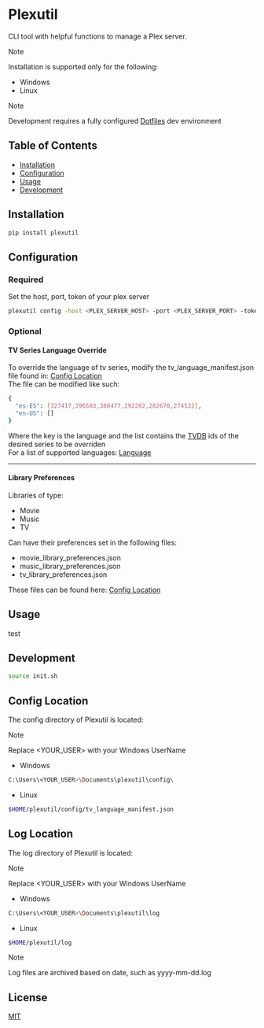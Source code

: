# Plexutil

CLI tool with helpful functions to manage a Plex server.


> [!NOTE]
> Installation is supported only for the following: 
> - Windows
> - Linux

> [!NOTE]
> Development requires a fully configured [Dotfiles](https://github.com/florez-carlos/dotfiles) dev environment <br>

## Table of Contents

* [Installation](#installation)
* [Configuration](#configuration)
* [Usage](#usage)
* [Development](#development)


## Installation

```bash
pip install plexutil
```

## Configuration
### Required
Set the host, port, token of your plex server
```bash
plexutil config -host <PLEX_SERVER_HOST> -port <PLEX_SERVER_PORT> -token <PLEX_SERVER_TOKEN>
```
### Optional
#### TV Series Language Override
To override the language of tv series, modify the tv_language_manifest.json file found in: [Config Location](#config-location) <br >
The file can be modified like such:
```bash
{
  "es-ES": [327417,396583,388477,292262,282670,274522],
  "en-US": []
}
```
Where the key is the language and the list contains the [TVDB](https://www.thetvdb.com/) ids of the desired series to be overriden <br >
For a list of supported languages: [Language](./src/plexutil/enums/language.py)

---

#### Library Preferences
Libraries of type:
- Movie
- Music
- TV

Can have their preferences set in the following files:

- movie_library_preferences.json
- music_library_preferences.json
- tv_library_preferences.json

These files can be found here: [Config Location](#config-location)




## Usage
test


## Development
```bash
source init.sh
```
## Config Location
The config directory of Plexutil is located:
> [!NOTE]
> Replace <YOUR_USER> with your Windows UserName
- Windows
```bash
C:\Users\<YOUR_USER>\Documents\plexutil\config\
```
- Linux
```bash
$HOME/plexutil/config/tv_language_manifest.json
```

## Log Location
The log directory of Plexutil is located:
> [!NOTE]
> Replace <YOUR_USER> with your Windows UserName
- Windows
```bash
C:\Users\<YOUR_USER>\Documents\plexutil\log
```
- Linux
```bash
$HOME/plexutil/log
```
> [!NOTE]
> Log files are archived based on date, such as yyyy-mm-dd.log

## License
[MIT](https://choosealicense.com/licenses/mit/)

